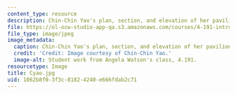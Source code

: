 ```yaml
---
content_type: resource
description: Chin-Chin Yao's plan, section, and elevation of her pavilion.
file: https://ol-ocw-studio-app-qa.s3.amazonaws.com/courses/4-191-introduction-to-integrated-design-fall-2006/1062b8f03f3c81824240e666fdab2c71_Cyao.jpg
file_type: image/jpeg
image_metadata:
  caption: Chin-Chin Yao's plan, section, and elevation of her pavilion.
  credit: 'Credit: Image courtesy of Chin-Chin Yao.'
  image-alt: Student work from Angela Watson's class, 4.191.
resourcetype: Image
title: Cyao.jpg
uid: 1062b8f0-3f3c-8182-4240-e666fdab2c71
---
```


